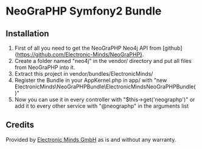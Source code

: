 NeoGraPHP Symfony2 Bundle
=========================

Installation
------------
1. First of all you need to get the NeoGraPHP Neo4j API from [github]{https://github.com/Electronic-Minds/NeoGraPHP}.
2. Create a folder named "neo4j" in the vendor/ directory and put all files from NeoGraPHP into it.
3. Extract this project in vendor/bundles/ElectronicMinds/
4. Register the Bundle in your AppKernel.php in app/ with "new ElectronicMinds\NeoGraPHPBundle\ElectronicMindsNeoGraPHPBundle()"
5. Now you can use it in every controller with "$this->get('neographp')" or add it to every other service with "@neographp" in the arguments list

Credits
-------
Provided by [Electronic Minds GmbH](http://www.electronic-minds.de/) as is and without any warranty.